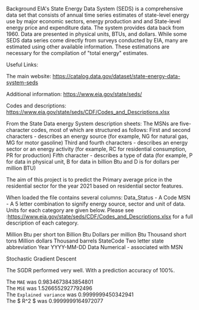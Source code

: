 Background
EIA's State Energy Data System (SEDS) is a comprehensive data set that consists of annual time series estimates of state-level energy use by major economic sectors, energy production and and State-level energy price and expenditure data. The system provides data back from 1960. Data are presented in physical units, BTUs, and dollars. While some SEDS data series come directly from surveys conducted by EIA, many are estimated using other available information. These estimations are necessary for the compilation of "total energy" estimates.

Useful Links:

The main website: https://catalog.data.gov/dataset/state-energy-data-system-seds

Additional information: https://www.eia.gov/state/seds/

Codes and descriptions: https://www.eia.gov/state/seds/CDF/Codes_and_Descriptions.xlsx

From the State Data energy System description sheets:
The MSNs are five-character codes, most of which are structured as follows: First and second characters - describes an energy source (for example, NG for natural gas, MG for motor gasoline) Third and fourth characters - describes an energy sector or an energy activity (for example, RC for residential consumption, PR for production) Fifth character - describes a type of data (for example, P for data in physical unit, B for data in billion Btu and D is for dollars per million BTU)

The aim of this project is to predict the Primary average price in the residential sector for the year 2021 based on residential sector features.

When loaded the file contains several columns:
Data_Status - A Code
MSN - A 5 letter combination to signify energy source, sector and unit of data.
Units for each category are given below.
Please see :https://www.eia.gov/state/seds/CDF/Codes_and_Descriptions.xlsx for a full description of each category.

Million Btu per short ton
Billion Btu
Dollars per million Btu
Thousand short tons
Million dollars
Thousand barrels
StateCode Two letter state abbreviation
Year YYYY-MM-DD
Data Numerical - associated with MSN

Stochastic Gradient Descent

The SGDR performed very well. With a prediction accuracy of 100%.

The `MAE` was 0.9834673843854801\
The `MSE` was 1.5266552927792496\
The `Explained variance` was 0.9999999450342941\
The $ R^2 $ was 0.9999999164972077

